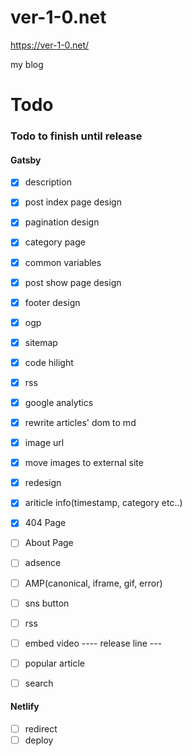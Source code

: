 # ver-1-0.net

https://ver-1-0.net/

my blog


# Todo

### Todo to finish until release


#### Gatsby

 - [x] description
 - [x] post index page design
 - [x] pagination design
 - [x] category page
 - [x] common variables
 - [x] post show page design
 - [x] footer design
 - [x] ogp
 - [x] sitemap
 - [x] code hilight
 - [x] rss
 - [x] google analytics
 - [x] rewrite articles' dom to md
 - [x] image url
 - [x] move images to external site
 - [x] redesign
 - [x] ariticle info(timestamp, category etc..)
 - [x] 404 Page
 - [ ] About Page
 - [ ] adsence
 - [ ] AMP(canonical, iframe, gif, error)
 - [ ] sns button
 - [ ] rss
 - [ ] embed video
---- release line ---
 - [ ] popular article
 - [ ] search


#### Netlify

 - [ ] redirect
 - [ ] deploy
